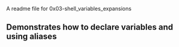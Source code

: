 A readme file for 0x03-shell_variables_expansions

## Demonstrates how to declare variables and using aliases
